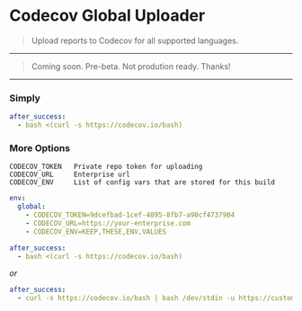 Codecov Global Uploader
=======================

> Upload reports to Codecov for all supported languages.


----

> Coming soon. Pre-beta. Not prodution ready. Thanks!

----


### Simply

```yaml
after_success:
  - bash <(curl -s https://codecov.io/bash)
```

### More Options

```
CODECOV_TOKEN   Private repo token for uploading
CODECOV_URL     Enterprise url
CODECOV_ENV     List of config vars that are stored for this build
```

```yaml
env:
  global:
    - CODECOV_TOKEN=9dcefbad-1cef-4895-8fb7-a90cf4737904
    - CODECOV_URL=https://your-enterprise.com
    - CODECOV_ENV=KEEP,THESE,ENV,VALUES

after_success:
  - bash <(curl -s https://codecov.io/bash)
```

*or*

```yaml
after_success:
  - curl -s https://codecov.io/bash | bash /dev/stdin -u https://custom-site.com/ -t 15482e9c-3612-4812-b19b-f5e79139dfe3
```
